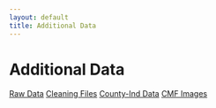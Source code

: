 ```yaml
---
layout: default
title: Additional Data
---
```


# Additional Data

<div class="button-grid">
  <a class="button" href="/CMF_data/raw_data.zip" download>Raw Data</a>
  <a class="button" href="/CMF_data/cleaning_files.zip" download>Cleaning Files</a>
  <a class="button" href="/CMF_data/county_ind_data.zip" download>County-Ind Data</a>
  <a class="button" href="search.html">CMF Images</a>
</div>

